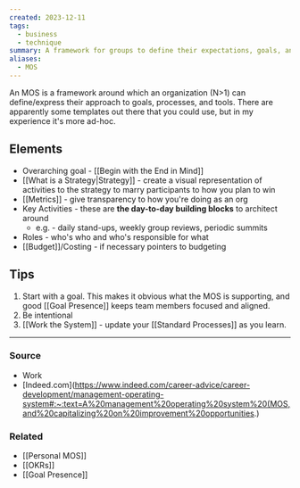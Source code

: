 ```yaml
---
created: 2023-12-11
tags:
  - business
  - technique
summary: A framework for groups to define their expectations, goals, and processes.
aliases:
  - MOS
---
```

An MOS is a framework around which an organization (N>1) can define/express their approach to goals, processes, and tools. There are apparently some templates out there that you could use, but in my experience it's more ad-hoc.

## Elements
- Overarching goal - [[Begin with the End in Mind]]
- [[What is a Strategy|Strategy]] - create a visual representation of activities to the strategy to marry participants to how you plan to win
- [[Metrics]] - give transparency to how you're doing as an org
- Key Activities - these are **the day-to-day building blocks** to architect around
	- e.g. - daily stand-ups, weekly group reviews, periodic summits
- Roles - who's who and who's responsible for what
- [[Budget]]/Costing - if necessary pointers to budgeting

## Tips
1. Start with a goal. This makes it obvious what the MOS is supporting, and good [[Goal Presence]] keeps team members focused and aligned.
2. Be intentional
3. [[Work the System]] - update your [[Standard Processes]] as you learn.

---
### Source
- Work
- [Indeed.com](https://www.indeed.com/career-advice/career-development/management-operating-system#:~:text=A%20management%20operating%20system%20(MOS,and%20capitalizing%20on%20improvement%20opportunities.)

### Related
- [[Personal MOS]]
- [[OKRs]]
- [[Goal Presence]]